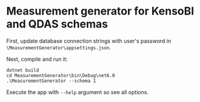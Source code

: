 # Measurement generator for KensoBI and QDAS schemas


First, update database connection strings with user's password in `\MeasurementGenerator\appsettings.json`.

Next, compile and run it:

```console
dotnet build
cd MeasurementGenerator\bin\Debug\net6.0
.\MeasurementGenerator --schema 1
```
Execute the app with `--help` argument so see all options. 
